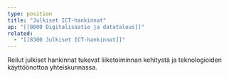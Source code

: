 ```yaml
---
type: position
title: "Julkiset ICT-hankinnat"
up: "[[8000 Digitalisaatio ja datatalous]]"
related:
  - "[[8300 Julkiset ICT-hankinnat]]"
---
```


Reilut julkiset hankinnat tukevat liiketoiminnan kehitystä ja teknologioiden käyttöönottoa yhteiskunnassa.